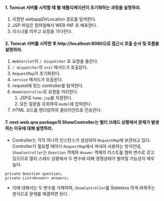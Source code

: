 #### 1. Tomcat 서버를 시작할 때 웹 애플리케이션이 초기화하는 과정을 설명하라.

1. 지정한 webappDirLocation 경로를 탐색한다.
1. JSP 파일은 컴파일해서 WEB-INF 로 배포한다.
1. 리스너를 띄우고 요청을 기다린다.

#### 2. Tomcat 서버를 시작한 후 http://localhost:8080으로 접근시 호출 순서 및 흐름을 설명하라.

1. `WebServlet`이 `/ dispatcher` 로 요청을 돌린다.
1. `/ dispatcher`의 `init` 메서드가 호출된다.
1. `RequestMap`이 초기화된다.
1. `service` 메서드가 호출된다.
1. request에 맞는 controller를 탐색한다.
1. `HomeController`로 요청을 처리한다.
    1. JSP로 `home.jsp`를 지정한다.
    1. 모든 질문을 조회하여 `model`에 입력한다.
1. HTML 코드를 렌더링하여 클라이언트로 전송한다.

#### 7. next.web.qna package의 ShowController는 멀티 쓰레드 상황에서 문제가 발생하는 이유에 대해 설명하라.
* Controller는 각각 하나의 인스턴스가 생성되어 `RequestMap`에 보관되고 있다.
Controller가 필요할 때마다 `RequestMap`에서 꺼내어 사용하는 방식인데,
`ShowController`는 `Question` 객체와 `Answer` 객체의 리스트를 멤버 변수로 갖고 있으므로
멀티 스레드 상황에서 두 변수에 대해 경쟁상태가 벌어질 가능성이 매우 높다.

```
private Question question;
private List<Answer> answers;
```

* 이에 대해서는 두 변수를 삭제하여, `ShowController`를 Stateless 하게 바꿔주는 방식으로 문제를 해결하면 된다.

